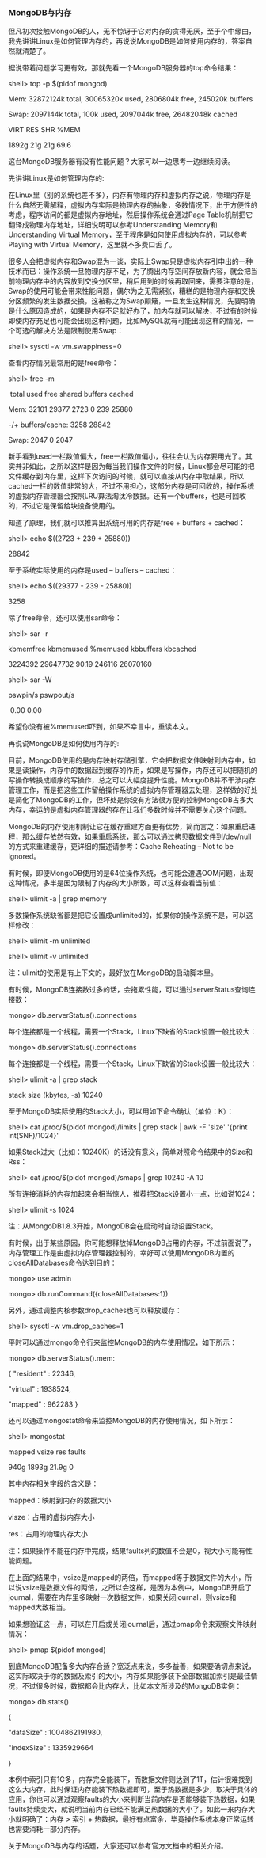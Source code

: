 ### MongoDB与内存

但凡初次接触MongoDB的人，无不惊讶于它对内存的贪得无厌，至于个中缘由，我先讲讲Linux是如何管理内存的，再说说MongoDB是如何使用内存的，答案自然就清楚了。

据说带着问题学习更有效，那就先看一个MongoDB服务器的top命令结果：

  shell> top -p $(pidof mongod)

Mem:  32872124k total, 30065320k used,  2806804k free,   245020k buffers

Swap:  2097144k total,      100k used,  2097044k free, 26482048k cached

VIRT  RES  SHR %MEM

1892g  21g  21g 69.6

这台MongoDB服务器有没有性能问题？大家可以一边思考一边继续阅读。  

先讲讲Linux是如何管理内存的:

在Linux里（别的系统也差不多），内存有物理内存和虚拟内存之说，物理内存是什么自然无需解释，虚拟内存实际是物理内存的抽象，多数情况下，出于方便性的考虑，程序访问的都是虚拟内存地址，然后操作系统会通过Page Table机制把它翻译成物理内存地址，详细说明可以参考Understanding Memory和Understanding Virtual Memory，至于程序是如何使用虚拟内存的，可以参考Playing with Virtual Memory，这里就不多费口舌了。

很多人会把虚拟内存和Swap混为一谈，实际上Swap只是虚拟内存引申出的一种技术而已：操作系统一旦物理内存不足，为了腾出内存空间存放新内容，就会把当前物理内存中的内容放到交换分区里，稍后用到的时候再取回来，需要注意的是，Swap的使用可能会带来性能问题，偶尔为之无需紧张，糟糕的是物理内存和交换分区频繁的发生数据交换，这被称之为Swap颠簸，一旦发生这种情况，先要明确是什么原因造成的，如果是内存不足就好办了，加内存就可以解决，不过有的时候即使内存充足也可能会出现这种问题，比如MySQL就有可能出现这样的情况，一个可选的解决方法是限制使用Swap：

shell> sysctl -w vm.swappiness=0

查看内存情况最常用的是free命令：

shell> free -m

​          total       used       free     shared    buffers     cached

Mem:         32101      29377       2723          0        239      25880

-/+ buffers/cache:       3258      28842

Swap:         2047          0       2047

新手看到used一栏数值偏大，free一栏数值偏小，往往会认为内存要用光了。其实并非如此，之所以这样是因为每当我们操作文件的时候，Linux都会尽可能的把文件缓存到内存里，这样下次访问的时候，就可以直接从内存中取结果，所以cached一栏的数值非常的大，不过不用担心，这部分内存是可回收的，操作系统的虚拟内存管理器会按照LRU算法淘汰冷数据。还有一个buffers，也是可回收的，不过它是保留给块设备使用的。

知道了原理，我们就可以推算出系统可用的内存是free + buffers + cached：

shell> echo $((2723 + 239 + 25880))

28842

至于系统实际使用的内存是used – buffers – cached：

shell> echo $((29377 - 239 - 25880))

3258

除了free命令，还可以使用sar命令：

shell> sar -r

kbmemfree kbmemused  %memused kbbuffers  kbcached

  3224392  29647732     90.19    246116  26070160

shell> sar -W

pswpin/s pswpout/s

​    0.00      0.00

希望你没有被%memused吓到，如果不幸言中，重读本文。

再说说MongoDB是如何使用内存的:

目前，MongoDB使用的是内存映射存储引擎，它会把数据文件映射到内存中，如果是读操作，内存中的数据起到缓存的作用，如果是写操作，内存还可以把随机的写操作转换成顺序的写操作，总之可以大幅度提升性能。MongoDB并不干涉内存管理工作，而是把这些工作留给操作系统的虚拟内存管理器去处理，这样做的好处是简化了MongoDB的工作，但坏处是你没有方法很方便的控制MongoDB占多大内存，幸运的是虚拟内存管理器的存在让我们多数时候并不需要关心这个问题。

MongoDB的内存使用机制让它在缓存重建方面更有优势，简而言之：如果重启进程，那么缓存依然有效，如果重启系统，那么可以通过拷贝数据文件到/dev/null的方式来重建缓存，更详细的描述请参考：Cache Reheating – Not to be Ignored。

有时候，即便MongoDB使用的是64位操作系统，也可能会遭遇OOM问题，出现这种情况，多半是因为限制了内存的大小所致，可以这样查看当前值：

shell> ulimit -a | grep memory

多数操作系统缺省都是把它设置成unlimited的，如果你的操作系统不是，可以这样修改：

shell> ulimit -m unlimited

shell> ulimit -v unlimited

注：ulimit的使用是有上下文的，最好放在MongoDB的启动脚本里。

  有时候，MongoDB连接数过多的话，会拖累性能，可以通过serverStatus查询连接数：

mongo> db.serverStatus().connections

每个连接都是一个线程，需要一个Stack，Linux下缺省的Stack设置一般比较大：  

mongo> db.serverStatus().connections

每个连接都是一个线程，需要一个Stack，Linux下缺省的Stack设置一般比较大：

shell> ulimit -a | grep stack

stack size              (kbytes, -s) 10240

至于MongoDB实际使用的Stack大小，可以用如下命令确认（单位：K）：

shell> cat /proc/$(pidof mongod)/limits | grep stack | awk -F 'size' '{print int($NF)/1024}'

如果Stack过大（比如：10240K）的话没有意义，简单对照命令结果中的Size和Rss：

shell> cat /proc/$(pidof mongod)/smaps | grep 10240 -A 10

所有连接消耗的内存加起来会相当惊人，推荐把Stack设置小一点，比如说1024：

shell> ulimit -s 1024

注：从MongoDB1.8.3开始，MongoDB会在启动时自动设置Stack。

  有时候，出于某些原因，你可能想释放掉MongoDB占用的内存，不过前面说了，内存管理工作是由虚拟内存管理器控制的，幸好可以使用MongoDB内置的closeAllDatabases命令达到目的：

mongo> use admin

mongo> db.runCommand({closeAllDatabases:1})

另外，通过调整内核参数drop_caches也可以释放缓存：  

shell> sysctl -w vm.drop_caches=1

平时可以通过mongo命令行来监控MongoDB的内存使用情况，如下所示：

mongo> db.serverStatus().mem:

{
    "resident" : 22346,

   "virtual" : 1938524,

  "mapped" : 962283
}

还可以通过mongostat命令来监控MongoDB的内存使用情况，如下所示：

shell> mongostat

mapped  vsize    res faults

  940g  1893g  21.9g      0

其中内存相关字段的含义是：

mapped：映射到内存的数据大小

visze：占用的虚拟内存大小

res：占用的物理内存大小

注：如果操作不能在内存中完成，结果faults列的数值不会是0，视大小可能有性能问题。

在上面的结果中，vsize是mapped的两倍，而mapped等于数据文件的大小，所以说vsize是数据文件的两倍，之所以会这样，是因为本例中，MongoDB开启了journal，需要在内存里多映射一次数据文件，如果关闭journal，则vsize和mapped大致相当。

如果想验证这一点，可以在开启或关闭journal后，通过pmap命令来观察文件映射情况：

shell> pmap $(pidof mongod)

到底MongoDB配备多大内存合适？宽泛点来说，多多益善，如果要确切点来说，这实际取决于你的数据及索引的大小，内存如果能够装下全部数据加索引是最佳情况，不过很多时候，数据都会比内存大，比如本文所涉及的MongoDB实例：

mongo> db.stats()

{

  "dataSize" : 1004862191980,

  "indexSize" : 1335929664

}

本例中索引只有1G多，内存完全能装下，而数据文件则达到了1T，估计很难找到这么大内存，此时保证内存能装下热数据即可，至于热数据是多少，取决于具体的应用，你也可以通过观察faults的大小来判断当前内存是否能够装下热数据，如果faults持续变大，就说明当前内存已经不能满足热数据的大小了。如此一来内存大小就明确了：内存 > 索引 + 热数据，最好有点富余，毕竟操作系统本身正常运转也需要消耗一部分内存。

关于MongoDB与内存的话题，大家还可以参考官方文档中的相关介绍。